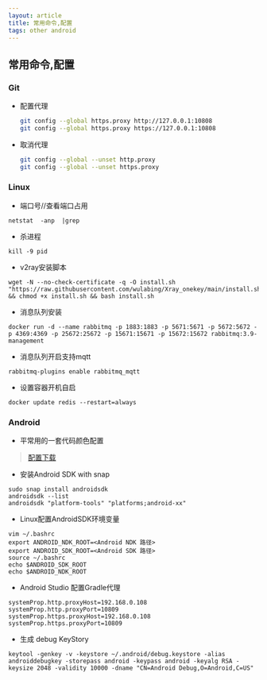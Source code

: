 ```yaml
---
layout: article
title: 常用命令,配置
tags: other android
---
```


## 常用命令,配置

### Git

- 配置代理

  ```bash
  git config --global https.proxy http://127.0.0.1:10808
  git config --global https.proxy https://127.0.0.1:10808
  ```

- 取消代理

  ```bash
  git config --global --unset http.proxy
  git config --global --unset https.proxy
  ```

### Linux 

- 端口号//查看端口占用

```shell
netstat  -anp  |grep   
```

- 杀进程

```shell
kill -9 pid 
```

- v2ray安装脚本

```shell
wget -N --no-check-certificate -q -O install.sh "https://raw.githubusercontent.com/wulabing/Xray_onekey/main/install.sh" && chmod +x install.sh && bash install.sh
```

- 消息队列安装

```shell
docker run -d --name rabbitmq -p 1883:1883 -p 5671:5671 -p 5672:5672 -p 4369:4369 -p 25672:25672 -p 15671:15671 -p 15672:15672 rabbitmq:3.9-management
```

- 消息队列开启支持mqtt

```shell
rabbitmq-plugins enable rabbitmq_mqtt
```

- 设置容器开机自启

```shell
docker update redis --restart=always 
```

### Android

- 平常用的一套代码颜色配置

> [配置下载](https://github.com/phcbest/phcbest.github.io/blob/master/archiveFile/my_edit_color.icls)

- 安装Android SDK with snap

```shell
sudo snap install androidsdk
androidsdk --list
androidsdk "platform-tools" "platforms;android-xx"
```

- Linux配置AndroidSDK环境变量

```shell
vim ~/.bashrc
export ANDROID_NDK_ROOT=<Android NDK 路径>
export ANDROID_SDK_ROOT=<Android SDK 路径>
source ~/.bashrc
echo $ANDROID_SDK_ROOT
echo $ANDROID_NDK_ROOT
```

- Android Studio 配置Gradle代理

```properties
systemProp.http.proxyHost=192.168.0.108
systemProp.http.proxyPort=10809
systemProp.https.proxyHost=192.168.0.108
systemProp.https.proxyPort=10809
```

- 生成 debug KeyStory

```shell
keytool -genkey -v -keystore ~/.android/debug.keystore -alias androiddebugkey -storepass android -keypass android -keyalg RSA -keysize 2048 -validity 10000 -dname "CN=Android Debug,O=Android,C=US"
```
